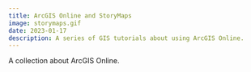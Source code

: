 ```yaml
---
title: ArcGIS Online and StoryMaps
image: storymaps.gif
date: 2023-01-17
description: A series of GIS tutorials about using ArcGIS Online.
---
```


A collection about ArcGIS Online.